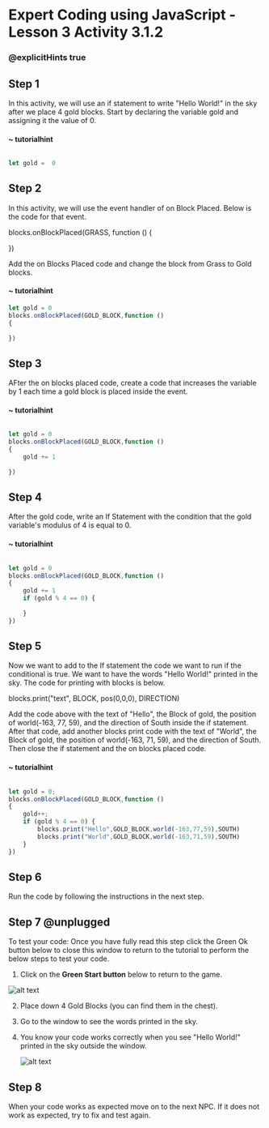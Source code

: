 # Expert Coding using JavaScript - Lesson 3 Activity 3.1.2
### @explicitHints true


## Step 1

In this activity, we will use an if statement to write "Hello World!" in the sky after we place 4 gold blocks. 
Start by declaring the variable gold and assigning it the value of 0. 

#### ~ tutorialhint
``` javascript

let gold =  0

```

## Step 2

In this activity, we will use the event handler of on Block Placed.  Below is the code for that event. 

blocks.onBlockPlaced(GRASS,  function  ()  {

})

Add the on Blocks Placed code and change the block from Grass to Gold blocks. 

#### ~ tutorialhint
```javascript
let gold = 0
blocks.onBlockPlaced(GOLD_BLOCK,function () 
{
    
})

```

## Step 3

AFter the on blocks placed code, create a code that increases the variable by 1 each time a gold block is placed inside the event. 

#### ~ tutorialhint
```javascript

let gold = 0
blocks.onBlockPlaced(GOLD_BLOCK,function () 
{
    gold += 1
    
})


```

## Step 4

After the gold code, write an If Statement with the condition that the gold variable's modulus of 4 is equal to 0. 


#### ~ tutorialhint
```javascript

let gold = 0
blocks.onBlockPlaced(GOLD_BLOCK,function () 
{
    gold += 1
    if (gold % 4 == 0) {
        
    }
})


```

## Step 5

Now we want to add to the If statement the code we want to run if the conditional is true.  We want to have the words "Hello World!" printed in the sky. 
The code for printing with blocks is below. 

blocks.print("text", BLOCK, pos(0,0,0), DIRECTION)

Add the code above with the text of "Hello", the Block of gold, the position of world(-163, 77, 59), and the direction of South inside the if statement. 
After that code, add another blocks print code with the text of "World", the Block of gold, the position of world(-163, 71, 59), and the direction of South.
Then close the if statement and the on blocks placed code. 

#### ~ tutorialhint
```javascript

let gold = 0;
blocks.onBlockPlaced(GOLD_BLOCK,function () 
{
    gold++;
    if (gold % 4 == 0) {
        blocks.print("Hello",GOLD_BLOCK,world(-163,77,59),SOUTH)
        blocks.print("World",GOLD_BLOCK,world(-163,71,59),SOUTH)
    }
})

```



## Step 6

Run the code by following the instructions in the next step.


## Step 7 @unplugged

To test your code:
Once you have fully read this step click the Green Ok button below to close this window to return to the tutorial to perform the below steps to test your code.

1. Click on the **Green Start button** below to return to the game.

  

![alt text](https://expertjs.codingcredentials.com/Lesson1/1.1/1.JPG?raw=true  "Start")

2.  Place down 4 Gold Blocks (you can find them in the chest).
3.  Go to the window to see the words printed in the sky.
4. You know your code works correctly when you see "Hello World!" printed in the sky outside the window. 
   
   ![alt text](https://expertjs.codingcredentials.com/Lesson3/3.1/3.1.2.png?raw=true  "code")
## Step 8

When your code works as expected move on to the next NPC. 
If it does not work as expected, try to fix and test again.
